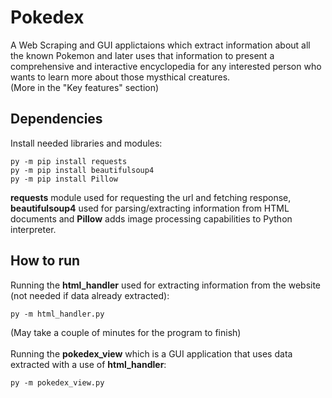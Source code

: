 # Pokedex
A Web Scraping and GUI applictaions which extract information about all the known Pokemon and later uses that information to present a comprehensive and interactive encyclopedia for any interested person who wants to learn more about those mysthical creatures.<br />
(More in the "Key features" section)

## Dependencies
Install needed libraries and modules:
```
py -m pip install requests
py -m pip install beautifulsoup4
py -m pip install Pillow
```
**requests** module used for requesting the url and fetching response, **beautifulsoup4** used for parsing/extracting information from HTML documents and **Pillow** adds image processing capabilities to Python interpreter.

## How to run
Running the **html_handler** used for extracting information from the website (not needed if data already extracted):
```
py -m html_handler.py
```
(May take a couple of minutes for the program to finish)
<br /><br />
Running the **pokedex_view** which is a GUI application that uses data extracted with a use of **html_handler**:
```
py -m pokedex_view.py
```
